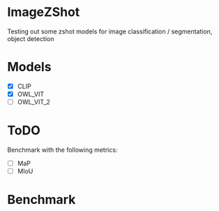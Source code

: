 # ImageZShot
Testing out some zshot models for image classification / segmentation, object detection


# Models
- [x] CLIP
- [x] OWL_VIT
- [ ] OWL_VIT_2

# ToDO
Benchmark with the following metrics:
- [ ] MaP
- [ ] MIoU

# Benchmark

